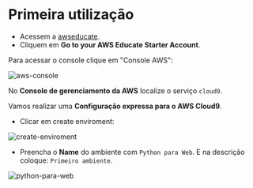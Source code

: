 # Primeira utilização

- Acessem a [awseducate](https://www.awseducate.com/educator/s/awssite).
- Cliquem em **Go to your AWS Educate Starter Account**.

Para acessar o console clique em "Console AWS":

![aws-console](https://user-images.githubusercontent.com/3603111/54686894-128c2f80-4af9-11e9-8e93-4f44d1e4d936.png)

No **Console de gerenciamento da AWS** localize o serviço `cloud9`.

Vamos realizar uma **Configuração expressa para o AWS Cloud9**.

- Clicar em create enviroment:

![create-enviroment](https://user-images.githubusercontent.com/3603111/54687384-356b1380-4afa-11e9-8644-1ef6952dbd6f.png)


- Preencha o **Name** do ambiente com `Python para Web`. E na descrição coloque: `Primeiro ambiente`.


![python-para-web](https://user-images.githubusercontent.com/3603111/54687531-9561ba00-4afa-11e9-9222-d5cfb111cc00.png)


